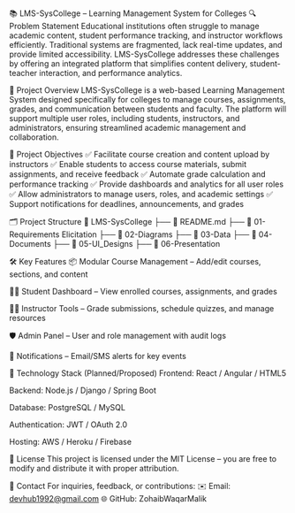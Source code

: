 📚 LMS-SysCollege – Learning Management System for Colleges
🔍 Problem Statement
Educational institutions often struggle to manage academic content, student performance tracking, and instructor workflows efficiently. Traditional systems are fragmented, lack real-time updates, and provide limited accessibility. LMS-SysCollege addresses these challenges by offering an integrated platform that simplifies content delivery, student-teacher interaction, and performance analytics.

📜 Project Overview
LMS-SysCollege is a web-based Learning Management System designed specifically for colleges to manage courses, assignments, grades, and communication between students and faculty. The platform will support multiple user roles, including students, instructors, and administrators, ensuring streamlined academic management and collaboration.

🎯 Project Objectives
✅ Facilitate course creation and content upload by instructors
✅ Enable students to access course materials, submit assignments, and receive feedback
✅ Automate grade calculation and performance tracking
✅ Provide dashboards and analytics for all user roles
✅ Allow administrators to manage users, roles, and academic settings
✅ Support notifications for deadlines, announcements, and grades

🗂️ Project Structure
📁 LMS-SysCollege
├── 📄 README.md
├── 📁 01-Requirements Elicitation
├── 📁 02-Diagrams
├── 📁 03-Data
├── 📁 04-Documents
├── 📁 05-UI_Designs
├── 📁 06-Presentation

🛠️ Key Features
📦 Modular Course Management – Add/edit courses, sections, and content

🧑‍🎓 Student Dashboard – View enrolled courses, assignments, and grades

👨‍🏫 Instructor Tools – Grade submissions, schedule quizzes, and manage resources

🛡️ Admin Panel – User and role management with audit logs

🔔 Notifications – Email/SMS alerts for key events

🚀 Technology Stack (Planned/Proposed)
Frontend: React / Angular / HTML5

Backend: Node.js / Django / Spring Boot

Database: PostgreSQL / MySQL

Authentication: JWT / OAuth 2.0

Hosting: AWS / Heroku / Firebase

📜 License
This project is licensed under the MIT License – you are free to modify and distribute it with proper attribution.

📩 Contact
For inquiries, feedback, or contributions:
✉️ Email: devhub1992@gmail.com
🌐 GitHub: ZohaibWaqarMalik